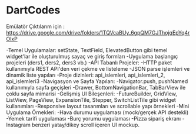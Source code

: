 # DartCodes
Emülatör Çıktılarım için : https://drive.google.com/drive/folders/1TQVcaBUy_6gpQM7GJThojqEpYq4rOlxP

-Temel Uygulamalar:
setState, TextField, ElevatedButton gibi temel widget'lar ile oluşturulmuş sayaç ve giriş formları
-Uygulama başlangıç projeleri (ders1, ders2, ders3 vb.)
-API Tabanlı Projeler:
-HTTP paket kullanımıyla REST API'den veri çekme ve listeleme
-JSON parse işlemleri ve dinamik liste yapıları
-Proje dizinleri: api_islemleri, api_islemleri_2, api_islemleri3
-Navigasyon ve Sayfa Yapıları:
-Navigator.push, pushNamed kullanımıyla sayfa geçişleri
-Drawer, BottomNavigationBar, TabBarView ile çoklu sayfa mimarisi
-Gelişmiş UI Bileşenleri:
-FutureBuilder, GridView, ListView, PageView, ExpansionTile, Stepper, SwitchListTile gibi widget kullanımları
-Responsive layout tasarımları ve scrollable yapı örnekleri
-Mini Uygulama Örnekleri:
-Hava durumu uygulaması (mock/gerçek API destekli)
-Yemek tarifi uygulaması
-Burç yorumu uygulaması
-Pizza sipariş ekranı
-Instagram benzeri yatay/dikey scroll içeren UI mockup.

